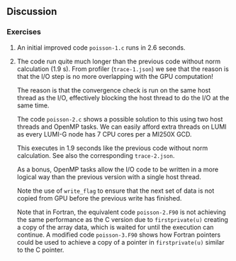 <!--
SPDX-FileCopyrightText: 2025 CSC - IT Center for Science Ltd. <www.csc.fi>

SPDX-License-Identifier: CC-BY-4.0
-->

## Discussion

### Exercises

1. An initial improved code `poisson-1.c` runs in 2.6 seconds.

2. The code run quite much longer than the previous code without norm calculation (1.9 s).
   From profiler (`trace-1.json`) we see that the reason is that the I/O step is no more overlapping
   with the GPU computation!

   The reason is that the convergence check is run on the same host thread as the I/O,
   effectively blocking the host thread to do the I/O at the same time.

   The code `poisson-2.c` shows a possible solution to this using two host threads
   and OpenMP tasks. We can easily afford extra threads on LUMI as every LUMI-G node
   has 7 CPU cores per a MI250X GCD.

   This executes in 1.9 seconds like the previous code without norm calculation.
   See also the corresponding `trace-2.json`.

   As a bonus, OpenMP tasks allow the I/O code to be written in a more logical way than
   the previous version with a single host thread.

   Note the use of `write_flag` to ensure that the next set of data is not copied from
   GPU before the previous write has finished.

   Note that in Fortran, the equivalent code `poisson-2.F90` is not achieving the
   same performance as the C version due to `firstprivate(u)` creating a copy of
   the array data, which is waited for until the execution can continue.
   A modified code `poisson-3.F90` shows how Fortran pointers could be used
   to achieve a copy of a pointer in `firstprivate(u)` similar to the C pointer.
